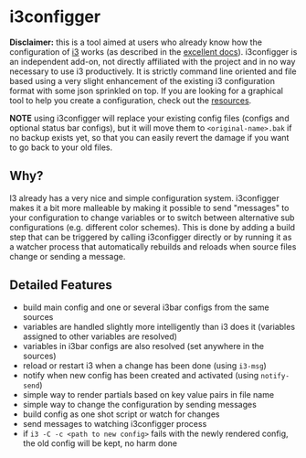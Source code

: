 # i3configger

**Disclaimer:** this is a tool aimed at users who already know how the configuration of [i3](https://i3wm.org) works (as described in the [excellent docs](https://i3wm.org/docs/userguide.html)). i3configger is an independent add-on, not directly affiliated with the project and in no way necessary to use i3 productively. It is strictly command line oriented and file based using a very slight enhancement of the existing i3 configuration format with some json sprinkled on top. If you are looking for a graphical tool to help you create a configuration, check out the [resources](resources.md).

**NOTE** using i3configger will replace your existing config files (configs and optional status bar configs), but it will move them to `<original-name>.bak` if no backup exists yet, so that you can easily revert the damage if you want to go back to your old files.

## Why?

I3 already has a very nice and simple configuration system. i3configger makes it a bit more malleable by making it possible to send "messages" to your configuration to change variables or to switch between alternative sub configurations (e.g. different color schemes). This is done by adding a build step that can be triggered by calling i3configger directly or by running it as a watcher process that automatically rebuilds and reloads when source files change or sending a message.

##  Detailed Features

* build main config and one or several i3bar configs from the same sources
* variables are handled slightly more intelligently than i3 does it (variables assigned to other variables are resolved)
* variables in i3bar configs are also resolved (set anywhere in the sources)
* reload or restart i3 when a change has been done (using `i3-msg`)
* notify when new config has been created and activated (using `notify-send`)
* simple way to render partials based on key value pairs in file name
* simple way to change the configuration by sending messages
* build config as one shot script or watch for changes
* send messages to watching i3configger process
* if `i3 -C -c <path to new config>` fails with the newly rendered config, the old config will be kept, no harm done
